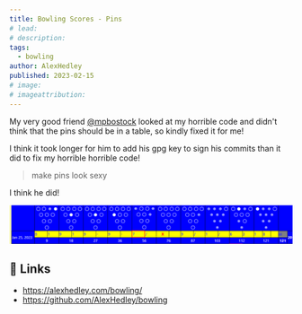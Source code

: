 ```yaml
---
title: Bowling Scores - Pins
# lead:
# description:
tags:
  - bowling
author: AlexHedley
published: 2023-02-15
# image:
# imageattribution:
---
```


<!-- # Bowling Scores - Pins -->

My very good friend [@mpbostock](https://github.com/mpbostock) looked at my horrible code and didn't think that the pins should be in a table, so kindly fixed it for me!

I think it took longer for him to add his gpg key to sign his commits than it did to fix my horrible horrible code!

> make pins look sexy

I think he did!

![Bowling Pins](images/bowling/bowling_pins.png "Bowling Pins")

## 🔗 Links

- https://alexhedley.com/bowling/
- https://github.com/AlexHedley/bowling

